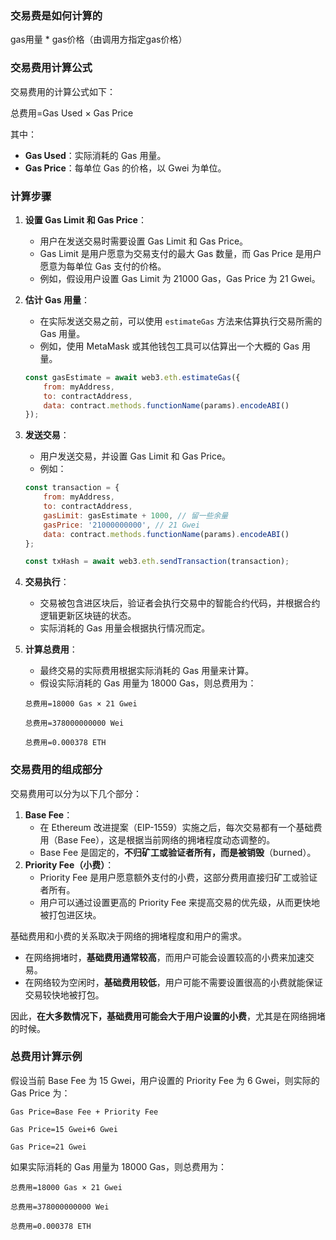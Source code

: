 ### 交易费是如何计算的

gas用量 * gas价格（由调用方指定gas价格）

### 交易费用计算公式

交易费用的计算公式如下：

总费用=Gas Used × Gas Price

其中：

- **Gas Used**：实际消耗的 Gas 用量。
- **Gas Price**：每单位 Gas 的价格，以 Gwei 为单位。

### 计算步骤

1. **设置 Gas Limit 和 Gas Price**：

    - 用户在发送交易时需要设置 Gas Limit 和 Gas Price。
    - Gas Limit 是用户愿意为交易支付的最大 Gas 数量，而 Gas Price 是用户愿意为每单位 Gas 支付的价格。
    - 例如，假设用户设置 Gas Limit 为 21000 Gas，Gas Price 为 21 Gwei。

2. **估计 Gas 用量**：

    - 在实际发送交易之前，可以使用 `estimateGas` 方法来估算执行交易所需的 Gas 用量。
    - 例如，使用 MetaMask 或其他钱包工具可以估算出一个大概的 Gas 用量。

   ```js
   const gasEstimate = await web3.eth.estimateGas({
       from: myAddress,
       to: contractAddress,
       data: contract.methods.functionName(params).encodeABI()
   });
   ```

3. **发送交易**：

    - 用户发送交易，并设置 Gas Limit 和 Gas Price。
    - 例如：

   ```js
   const transaction = {
       from: myAddress,
       to: contractAddress,
       gasLimit: gasEstimate + 1000, // 留一些余量
       gasPrice: '21000000000', // 21 Gwei
       data: contract.methods.functionName(params).encodeABI()
   };
   
   const txHash = await web3.eth.sendTransaction(transaction);
   ```

4. **交易执行**：

    - 交易被包含进区块后，验证者会执行交易中的智能合约代码，并根据合约逻辑更新区块链的状态。
    - 实际消耗的 Gas 用量会根据执行情况而定。

5. **计算总费用**：

    - 最终交易的实际费用根据实际消耗的 Gas 用量来计算。
    - 假设实际消耗的 Gas 用量为 18000 Gas，则总费用为：

   ```
   总费用=18000 Gas × 21 Gwei
   
   总费用=378000000000 Wei
   
   总费用=0.000378 ETH
   ```

### 交易费用的组成部分

交易费用可以分为以下几个部分：

1. **Base Fee**：
    - 在 Ethereum 改进提案（EIP-1559）实施之后，每次交易都有一个基础费用（Base Fee），这是根据当前网络的拥堵程度动态调整的。
    - Base Fee 是固定的，**不归矿工或验证者所有，而是被销毁**（burned）。
2. **Priority Fee（小费）**：
    - Priority Fee 是用户愿意额外支付的小费，这部分费用直接归矿工或验证者所有。
    - 用户可以通过设置更高的 Priority Fee 来提高交易的优先级，从而更快地被打包进区块。

基础费用和小费的关系取决于网络的拥堵程度和用户的需求。

- 在网络拥堵时，**基础费用通常较高**，而用户可能会设置较高的小费来加速交易。
- 在网络较为空闲时，**基础费用较低**，用户可能不需要设置很高的小费就能保证交易较快地被打包。

因此，**在大多数情况下，基础费用可能会大于用户设置的小费**，尤其是在网络拥堵的时候。

### 总费用计算示例

假设当前 Base Fee 为 15 Gwei，用户设置的 Priority Fee 为 6 Gwei，则实际的 Gas Price 为：

```
Gas Price=Base Fee + Priority Fee

Gas Price=15 Gwei+6 Gwei

Gas Price=21 Gwei
```

如果实际消耗的 Gas 用量为 18000 Gas，则总费用为：

```
总费用=18000 Gas × 21 Gwei

总费用=378000000000 Wei

总费用=0.000378 ETH
```

